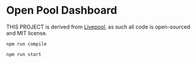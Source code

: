 # Open Pool Dashboard 

THIS PROJECT is derived from [Livepool](https://github.com/Livepool-io), as such all code is open-sourced and MIT license.

```
npm run compile

npm run start
````

